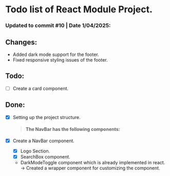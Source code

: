 # Todo list of React Module Project.

### Updated to commit #10 | Date 1/04/2025:

## Changes:

-   Added dark mode support for the footer.
-   Fixed responsive styling issues of the footer.

## Todo:

-   [ ] Create a card component.

## Done:

-   [x] Setting up the project structure.

    > #### The NavBar has the following components:

-   [x] Create a NavBar component.
    -   [x] Logo Section.
    -   [x] SearchBox component.
    -   DarkModeToggle component which is already implemented in react. -> Created a wrapper component for customizing the component.
